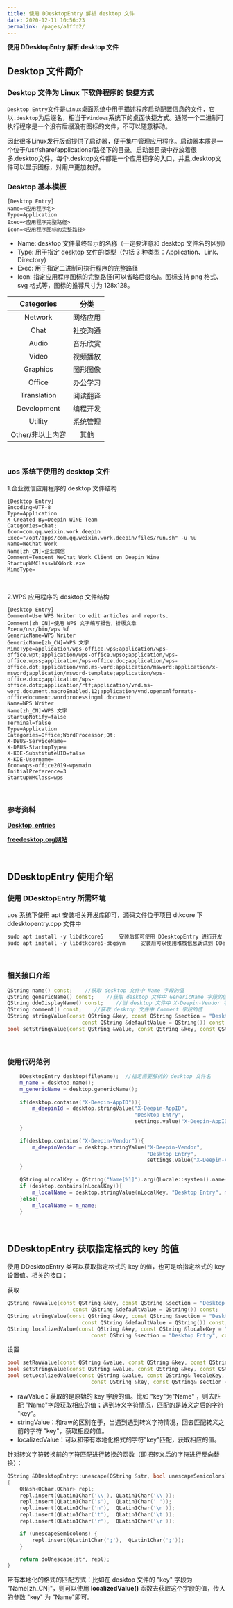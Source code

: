 ```yaml
---
title: 使用 DDesktopEntry 解析 desktop 文件
date: 2020-12-11 10:56:23
permalink: /pages/a1ffd2/
---
```



**使用 DDesktopEntry 解析 desktop 文件**

## Desktop 文件简介

### Desktop 文件为 Linux 下软件程序的  快捷方式

`Desktop Entry`文件是`Linux`桌面系统中用于描述程序启动配置信息的文件，它以`.desktop`为后缀名，相当于`Windows`系统下的桌面快捷方式。通常一个二进制可执行程序是一个没有后缀没有图标的文件，不可以随意移动。

因此很多Linux发行版都提供了启动器，便于集中管理应用程序。启动器本质是一个位于/usr/share/applications/路径下的目录。启动器目录中存放着很多.desktop文件，每个.desktop文件都是一个应用程序的入口，并且.desktop文件可以显示图标，对用户更加友好。
<br>

### Desktop 基本模板

```
[Desktop Entry]
Name=<应用程序名>
Type=Application
Exec=<应用程序完整路径>
Icon=<应用程序图标的完整路径>
```

- Name: desktop 文件最终显示的名称（一定要注意和 desktop 文件名的区别）
- Type: 用于指定 desktop 文件的类型（包括 3 种类型：Application、Link、Directory)
- Exec: 用于指定二进制可执行程序的完整路径
- Icon: 指定应用程序图标的完整路径(可以省略后缀名)。图标支持 png 格式、svg 格式等，图标的推荐尺寸为 128x128。

|  **Categories**  | **分类** |
| :--------------: | :------: |
|     Network      | 网络应用 |
|       Chat       | 社交沟通 |
|      Audio       | 音乐欣赏 |
|      Video       | 视频播放 |
|     Graphics     | 图形图像 |
|      Office      | 办公学习 |
|   Translation    | 阅读翻译 |
|   Development    | 编程开发 |
|     Utility      | 系统管理 |
| Other/非以上内容 |   其他   |

<br>

### uos 系统下使用的 desktop 文件

1.企业微信应用程序的 desktop 文件结构

```
[Desktop Entry]
Encoding=UTF-8
Type=Application
X-Created-By=Deepin WINE Team
Categories=chat;
Icon=com.qq.weixin.work.deepin
Exec="/opt/apps/com.qq.weixin.work.deepin/files/run.sh" -u %u
Name=WeChat Work
Name[zh_CN]=企业微信
Comment=Tencent WeChat Work Client on Deepin Wine
StartupWMClass=WXWork.exe
MimeType=
```

<br>

2.WPS 应用程序的 desktop 文件结构

```
[Desktop Entry]
Comment=Use WPS Writer to edit articles and reports.
Comment[zh_CN]=使用 WPS 文字编写报告，排版文章
Exec=/usr/bin/wps %f
GenericName=WPS Writer
GenericName[zh_CN]=WPS 文字
MimeType=application/wps-office.wps;application/wps-office.wpt;application/wps-office.wpso;application/wps-office.wpss;application/wps-office.doc;application/wps-office.dot;application/vnd.ms-word;application/msword;application/x-msword;application/msword-template;application/wps-office.docx;application/wps-office.dotx;application/rtf;application/vnd.ms-word.document.macroEnabled.12;application/vnd.openxmlformats-officedocument.wordprocessingml.document
Name=WPS Writer
Name[zh_CN]=WPS 文字
StartupNotify=false
Terminal=false
Type=Application
Categories=Office;WordProcessor;Qt;
X-DBUS-ServiceName=
X-DBUS-StartupType=
X-KDE-SubstituteUID=false
X-KDE-Username=
Icon=wps-office2019-wpsmain
InitialPreference=3
StartupWMClass=wps
```

<br>

### 参考资料

**[Desktop_entries](https://wiki.archlinux.org/index.php/Desktop_entries_(简体中文))**

**[freedesktop.org网站](https://specifications.freedesktop.org/desktop-entry-spec/latest/)** 

<br>

## DDesktopEntry 使用介绍

### 使用 DDesktopEntry 所需环境

uos 系统下使用 apt 安装相关开发库即可，源码文件位于项目 dtkcore 下 ddesktopentry.cpp 文件中

```cpp
sudo apt install -y libdtkcore5     安装后即可使用 DDesktopEntry 进行开发
sudo apt install -y libdtkcore5-dbgsym     安装后可以使用堆栈信息调试到 DDesktopEntry 源码
```

<br>

### 相关接口介绍

```cpp
QString name() const;    //获取 desktop 文件中 Name 字段的值
QString genericName() const;    //获取 desktop 文件中 GenericName 字段的值
QString ddeDisplayName() const;    //当 desktop 文件中 X-Deepin-Vendor 字段的值为 deepin 时， 返回 genericName（）；否则，返回 name（）
QString comment() const;    //获取 desktop 文件中 Comment 字段的值
QString stringValue(const QString &key, const QString &section = "Desktop Entry",
                        const QString &defaultValue = QString()) const;    //获取 desktop 文件中 指定的 ‘key’ 字段的值
bool setStringValue(const QString &value, const QString &key, const QString& section = "Desktop Entry");    //设置 desktop 文件中 指定的 ‘key’ 字段的值
```

<br>

### 使用代码范例


```cpp
    DDesktopEntry desktop(fileName);  //指定需要解析的 desktop 文件名
    m_name = desktop.name();
    m_genericName = desktop.genericName();
    
    if(desktop.contains("X-Deepin-AppID")){
        m_deepinId = desktop.stringValue("X-Deepin-AppID",
                                         "Desktop Entry",
                                         settings.value("X-Deepin-AppID").toString());
    }
    
    if(desktop.contains("X-Deepin-Vendor")){
        m_deepinVendor = desktop.stringValue("X-Deepin-Vendor",
                                             "Desktop Entry",
                                             settings.value("X-Deepin-Vendor").toString());
    }
    
    QString nLocalKey = QString("Name[%1]").arg(QLocale::system().name());
    if (desktop.contains(nLocalKey)){
        m_localName = desktop.stringValue(nLocalKey, "Desktop Entry", m_name);
    }else{
        m_localName = m_name;
    }
```

<br>

## DDesktopEntry 获取指定格式的 key 的值

使用 DDesktopEntry 类可以获取指定格式的 key 的值，也可是给指定格式的 key 设置值。相关的接口：

获取

```cpp
QString rawValue(const QString &key, const QString &section = "Desktop Entry",
                     const QString &defaultValue = QString()) const;
QString stringValue(const QString &key, const QString &section = "Desktop Entry",
                        const QString &defaultValue = QString()) const;
QString localizedValue(const QString &key, const QString &localeKey = "default",
                           const QString &section = "Desktop Entry", const QString& defaultValue = QString()) const;
```

设置

```cpp
bool setRawValue(const QString &value, const QString &key, const QString& section = "Desktop Entry");
bool setStringValue(const QString &value, const QString &key, const QString& section = "Desktop Entry");
bool setLocalizedValue(const QString &value, const QString& localeKey,
                           const QString &key, const QString& section = "Desktop Entry");
```



- rawValue：获取的是原始的 key 字段的值。比如 "key"为"Name" ，则去匹配 "Name"字段获取相应的值；遇到转义字符情况，匹配的是转义之后的字符 "key"。
- stringValue：和raw的区别在于，当遇到遇到转义字符情况，回去匹配转义之前的字符 "key"，获取相应的值。
- localizedValue：可以和带有本地化格式的字符"key"匹配，获取相应的值。


针对转义字符转换前的字符匹配进行转换的函数（即把转义后的字符进行反向替换）：

```cpp
QString &DDesktopEntry::unescape(QString &str, bool unescapeSemicolons)
{
    QHash<QChar,QChar> repl;
    repl.insert(QLatin1Char('\\'), QLatin1Char('\\'));
    repl.insert(QLatin1Char('s'),  QLatin1Char(' '));
    repl.insert(QLatin1Char('n'),  QLatin1Char('\n'));
    repl.insert(QLatin1Char('t'),  QLatin1Char('\t'));
    repl.insert(QLatin1Char('r'),  QLatin1Char('\r'));

    if (unescapeSemicolons) {
        repl.insert(QLatin1Char(';'),  QLatin1Char(';'));
    }

    return doUnescape(str, repl);
}
```


带有本地化的格式的匹配方式：比如在 desktop 文件的 "key" 字段为 "Name[zh_CN]"，则可以使用 **localizedValue()** 函数去获取这个字段的值，传入的参数 "key" 为 "Name"即可。

